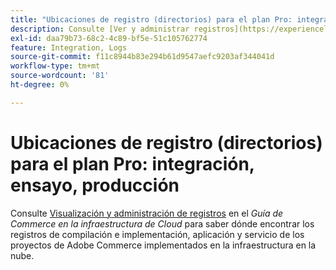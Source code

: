 ```yaml
---
title: "Ubicaciones de registro (directorios) para el plan Pro: integración, ensayo, producción"
description: Consulte [Ver y administrar registros](https://experienceleague.adobe.com/docs/commerce-cloud-service/user-guide/develop/test/log-locations.html) en la *Guía de Commerce en infraestructura de nube* para saber dónde encontrar los registros de compilación e implementación, aplicación y servicio de su proyecto.
exl-id: daa79b73-68c2-4c89-bf5e-51c105762774
feature: Integration, Logs
source-git-commit: f11c8944b83e294b61d9547aefc9203af344041d
workflow-type: tm+mt
source-wordcount: '81'
ht-degree: 0%

---
```


# Ubicaciones de registro (directorios) para el plan Pro: integración, ensayo, producción

Consulte [Visualización y administración de registros](https://experienceleague.adobe.com/docs/commerce-cloud-service/user-guide/develop/test/log-locations.html) en el *Guía de Commerce en la infraestructura de Cloud* para saber dónde encontrar los registros de compilación e implementación, aplicación y servicio de los proyectos de Adobe Commerce implementados en la infraestructura en la nube.
